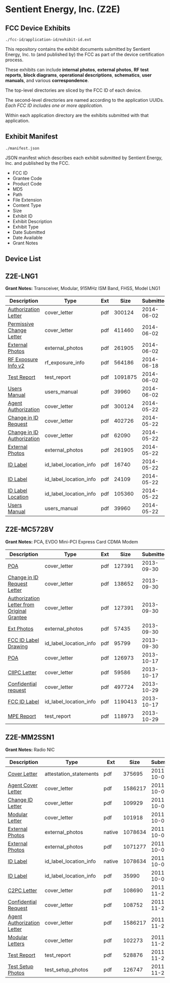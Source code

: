 # Sentient Energy, Inc. (Z2E)
## FCC Device Exhibits

```
./fcc-id/application-id/exhibit-id.ext
```

This repository contains the exhibit documents submitted by Sentient Energy, Inc. to (and published by) the FCC as part of the device certification process.

These exhibits can include **internal photos**, **external photos**, **RF test reports**, **block diagrams**, **operational descriptions**, **schematics**, **user manuals**, and various **correspondence**.

The top-level directories are sliced by the FCC ID of each device.

The second-level directories are named according to the application UUIDs. *Each FCC ID includes one or more application.*

Within each application directory are the exhibits submitted with that application. 

## Exhibit Manifest

```
./manifest.json
```

JSON manifest which describes each exhibit submitted by Sentient Energy, Inc. and published by the FCC.

- FCC ID
- Grantee Code
- Product Code
- MD5
- Path
- File Extension
- Content Type
- Size
- Exhibit ID
- Exhibit Description
- Exhibit Type
- Date Submitted
- Date Available
- Grant Notes

## Device List
## Z2E-LNG1
**Grant Notes:** Transceiver, Modular, 915MHz ISM Band, FHSS, Model LNG1

| Description | Type | Ext | Size | Submitted | Available |
| ----------- | ---- | --- | ---- | --------- | --------- |
| [Authorization Letter](Z2E-LNG1/7682fa42d829d3ecacecaa0f686de637/2273849.pdf) | cover_letter | pdf | 300124 | 2014-06-02 | 2014-06-02 |
| [Permissive Change Letter](Z2E-LNG1/7682fa42d829d3ecacecaa0f686de637/2283473.pdf) | cover_letter | pdf | 411460 | 2014-06-02 | 2014-06-02 |
| [External Photos](Z2E-LNG1/7682fa42d829d3ecacecaa0f686de637/2273852.pdf) | external_photos | pdf | 261905 | 2014-06-02 | 2014-06-02 |
| [RF Exposure Info v2](Z2E-LNG1/7682fa42d829d3ecacecaa0f686de637/2299373.pdf) | rf_exposure_info | pdf | 564186 | 2014-06-18 | 2014-06-02 |
| [Test Report](Z2E-LNG1/7682fa42d829d3ecacecaa0f686de637/2283476.pdf) | test_report | pdf | 1091875 | 2014-06-02 | 2014-06-02 |
| [Users Manual](Z2E-LNG1/7682fa42d829d3ecacecaa0f686de637/2273856.pdf) | users_manual | pdf | 39960 | 2014-06-02 | 2014-06-02 |
| [Agent Authorization](Z2E-LNG1/5f772e1c57173149d5bdb008b35311a4/2273849.pdf) | cover_letter | pdf | 300124 | 2014-05-22 | 2014-05-29 |
| [Change in ID Request](Z2E-LNG1/5f772e1c57173149d5bdb008b35311a4/2273850.pdf) | cover_letter | pdf | 402726 | 2014-05-22 | 2014-05-29 |
| [Change in ID Authorization](Z2E-LNG1/5f772e1c57173149d5bdb008b35311a4/2273851.pdf) | cover_letter | pdf | 62090 | 2014-05-22 | 2014-05-29 |
| [External Photos](Z2E-LNG1/5f772e1c57173149d5bdb008b35311a4/2273852.pdf) | external_photos | pdf | 261905 | 2014-05-22 | 2014-05-29 |
| [ID Label](Z2E-LNG1/5f772e1c57173149d5bdb008b35311a4/2273853.pdf) | id_label_location_info | pdf | 16740 | 2014-05-22 | 2014-05-29 |
| [ID Label](Z2E-LNG1/5f772e1c57173149d5bdb008b35311a4/2273854.pdf) | id_label_location_info | pdf | 24109 | 2014-05-22 | 2014-05-29 |
| [ID Label Location](Z2E-LNG1/5f772e1c57173149d5bdb008b35311a4/2273855.pdf) | id_label_location_info | pdf | 105360 | 2014-05-22 | 2014-05-29 |
| [Users Manual](Z2E-LNG1/5f772e1c57173149d5bdb008b35311a4/2273856.pdf) | users_manual | pdf | 39960 | 2014-05-22 | 2014-05-29 |
## Z2E-MC5728V
**Grant Notes:** PCA, EVDO Mini-PCI Express Card CDMA Modem

| Description | Type | Ext | Size | Submitted | Available |
| ----------- | ---- | --- | ---- | --------- | --------- |
| [POA](Z2E-MC5728V/ff83174d07d4348a4daeee199868df70/2088788.pdf) | cover_letter | pdf | 127391 | 2013-09-30 | 2013-09-30 |
| [Change in ID Request Letter](Z2E-MC5728V/ff83174d07d4348a4daeee199868df70/2088789.pdf) | cover_letter | pdf | 138652 | 2013-09-30 | 2013-09-30 |
| [Authorization Letter from Original Grantee](Z2E-MC5728V/ff83174d07d4348a4daeee199868df70/2088788.pdf) | cover_letter | pdf | 127391 | 2013-09-30 | 2013-09-30 |
| [Ext Photos](Z2E-MC5728V/ff83174d07d4348a4daeee199868df70/2088791.pdf) | external_photos | pdf | 57435 | 2013-09-30 | 2013-09-30 |
| [FCC ID Label Drawing](Z2E-MC5728V/ff83174d07d4348a4daeee199868df70/2088792.pdf) | id_label_location_info | pdf | 95799 | 2013-09-30 | 2013-09-30 |
| [POA](Z2E-MC5728V/2d9f84476c457fb0e4fdd816465e725d/2092518.pdf) | cover_letter | pdf | 126973 | 2013-10-17 | 2013-10-17 |
| [CIIPC Letter](Z2E-MC5728V/2d9f84476c457fb0e4fdd816465e725d/2092519.pdf) | cover_letter | pdf | 59586 | 2013-10-17 | 2013-10-17 |
| [Confidential request](Z2E-MC5728V/2d9f84476c457fb0e4fdd816465e725d/2105389.pdf) | cover_letter | pdf | 497724 | 2013-10-29 | 2013-10-17 |
| [FCC ID Label](Z2E-MC5728V/2d9f84476c457fb0e4fdd816465e725d/2092520.pdf) | id_label_location_info | pdf | 1190413 | 2013-10-17 | 2013-10-17 |
| [MPE Report](Z2E-MC5728V/2d9f84476c457fb0e4fdd816465e725d/2105390.pdf) | test_report | pdf | 118973 | 2013-10-29 | 2013-10-17 |
## Z2E-MM2SSN1
**Grant Notes:** Radio NIC

| Description | Type | Ext | Size | Submitted | Available |
| ----------- | ---- | --- | ---- | --------- | --------- |
| [Cover Letter](Z2E-MM2SSN1/33e9c6198b5b767acf42823c4d32d764/1556272.pdf) | attestation_statements | pdf | 375695 | 2011-10-06 | 2011-10-06 |
| [Agent Cover Letter](Z2E-MM2SSN1/33e9c6198b5b767acf42823c4d32d764/1556265.pdf) | cover_letter | pdf | 1586217 | 2011-10-06 | 2011-10-06 |
| [Change ID Letter](Z2E-MM2SSN1/33e9c6198b5b767acf42823c4d32d764/1556266.pdf) | cover_letter | pdf | 109929 | 2011-10-06 | 2011-10-06 |
| [Modular Letter](Z2E-MM2SSN1/33e9c6198b5b767acf42823c4d32d764/1556267.pdf) | cover_letter | pdf | 101918 | 2011-10-06 | 2011-10-06 |
| [External Photos](Z2E-MM2SSN1/33e9c6198b5b767acf42823c4d32d764/1556270.native) | external_photos | native | 1078634 | 2011-10-06 | 2011-10-06 |
| [External Photos](Z2E-MM2SSN1/33e9c6198b5b767acf42823c4d32d764/1556269.pdf) | external_photos | pdf | 1071277 | 2011-10-06 | 2011-10-06 |
| [ID Label](Z2E-MM2SSN1/33e9c6198b5b767acf42823c4d32d764/1556270.native) | id_label_location_info | native | 1078634 | 2011-10-06 | 2011-10-06 |
| [ID Label](Z2E-MM2SSN1/33e9c6198b5b767acf42823c4d32d764/1556271.pdf) | id_label_location_info | pdf | 35990 | 2011-10-06 | 2011-10-06 |
| [C2PC Letter](Z2E-MM2SSN1/d8d095c3199581808181e7f2036c87fb/1590718.pdf) | cover_letter | pdf | 108690 | 2011-11-29 | 2011-11-29 |
| [Confidential Request](Z2E-MM2SSN1/d8d095c3199581808181e7f2036c87fb/1590719.pdf) | cover_letter | pdf | 108752 | 2011-11-29 | 2011-11-29 |
| [Agent Authorization Letter](Z2E-MM2SSN1/d8d095c3199581808181e7f2036c87fb/1556265.pdf) | cover_letter | pdf | 1586217 | 2011-11-29 | 2011-11-29 |
| [Modular Letters](Z2E-MM2SSN1/d8d095c3199581808181e7f2036c87fb/1590721.pdf) | cover_letter | pdf | 102273 | 2011-11-29 | 2011-11-29 |
| [Test Report](Z2E-MM2SSN1/d8d095c3199581808181e7f2036c87fb/1590722.pdf) | test_report | pdf | 528876 | 2011-11-29 | 2011-11-29 |
| [Test Setup Photos](Z2E-MM2SSN1/d8d095c3199581808181e7f2036c87fb/1590723.pdf) | test_setup_photos | pdf | 126747 | 2011-11-29 | 2011-11-29 |

